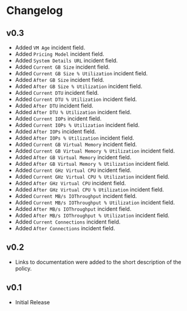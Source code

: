 # Changelog

## v0.3

- Added `VM Age` incident field.
- Added `Pricing Model` incident field.
- Added `System Details URL` incident field.
- Added `Current GB Size` incident field.
- Added `Current GB Size % Utilization` incident field.
- Added `After GB Size` incident field.
- Added `After GB Size % Utilization` incident field.
- Added `Current DTU` incident field.
- Added `Current DTU % Utilization` incident field.
- Added `After DTU` incident field.
- Added `After DTU % Utilization` incident field.
- Added `Current IOPs` incident field.
- Added `Current IOPs % Utilization` incident field.
- Added `After IOPs` incident field.
- Added `After IOPs % Utilization` incident field.
- Added `Current GB Virtual Memory` incident field.
- Added `Current GB Virtual Memory % Utilization` incident field.
- Added `After GB Virtual Memory` incident field.
- Added `After GB Virtual Memory % Utilization` incident field.
- Added `Current GHz Virtual CPU` incident field.
- Added `Current GHz Virtual CPU % Utilization` incident field.
- Added `After GHz Virtual CPU` incident field.
- Added `After GHz Virtual CPU % Utilization` incident field.
- Added `Current MB/s IOThroughput` incident field.
- Added `Current MB/s IOThroughput % Utilization` incident field.
- Added `After MB/s IOThroughput` incident field.
- Added `After MB/s IOThroughput % Utilization` incident field.
- Added `Current Connections` incident field.
- Added `After Connections` incident field.

## v0.2

- Links to documentation were added to the short description of the policy.

## v0.1

- Initial Release
